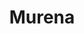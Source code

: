 ---
blog: https://murena.com/blog
linkedin: https://linkedin.com/company/murenamobile
logohandle: murena
sort: murena
title: Murena
twitter: https://x.com/MurenaCom
website: https://murena.com/
---